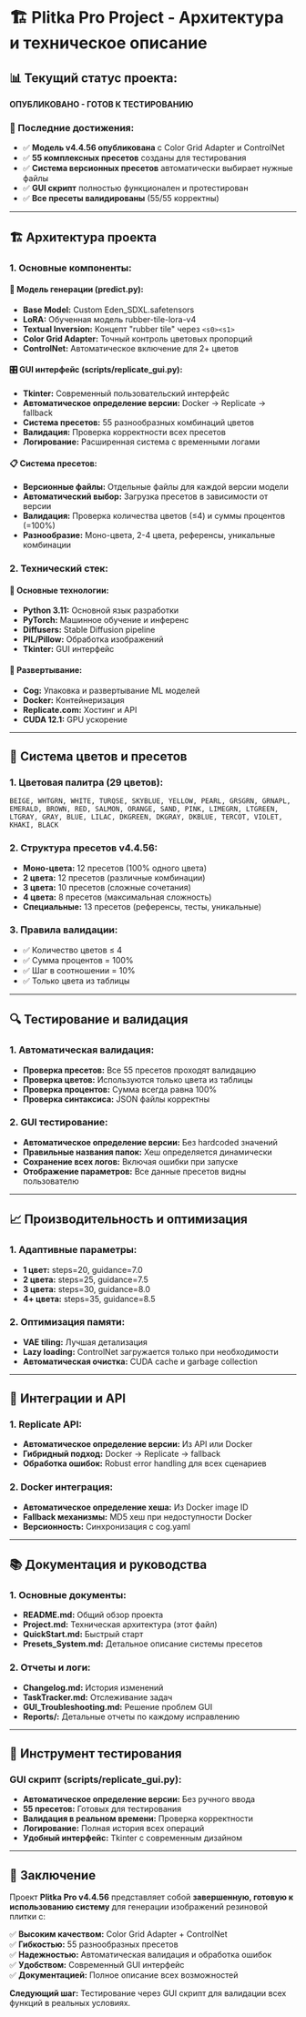 # 🏗️ Plitka Pro Project - Архитектура и техническое описание

## **📊 Текущий статус проекта:**
**ОПУБЛИКОВАНО - ГОТОВ К ТЕСТИРОВАНИЮ**

### **🎯 Последние достижения:**
- ✅ **Модель v4.4.56 опубликована** с Color Grid Adapter и ControlNet
- ✅ **55 комплексных пресетов** созданы для тестирования
- ✅ **Система версионных пресетов** автоматически выбирает нужные файлы
- ✅ **GUI скрипт** полностью функционален и протестирован
- ✅ **Все пресеты валидированы** (55/55 корректны)

---

## **🏗️ Архитектура проекта**

### **1. Основные компоненты:**

#### **🎨 Модель генерации (predict.py):**
- **Base Model:** Custom Eden_SDXL.safetensors
- **LoRA:** Обученная модель rubber-tile-lora-v4
- **Textual Inversion:** Концепт "rubber tile" через `<s0><s1>`
- **Color Grid Adapter:** Точный контроль цветовых пропорций
- **ControlNet:** Автоматическое включение для 2+ цветов

#### **🎛️ GUI интерфейс (scripts/replicate_gui.py):**
- **Tkinter:** Современный пользовательский интерфейс
- **Автоматическое определение версии:** Docker -> Replicate -> fallback
- **Система пресетов:** 55 разнообразных комбинаций цветов
- **Валидация:** Проверка корректности всех пресетов
- **Логирование:** Расширенная система с временными логами

#### **📋 Система пресетов:**
- **Версионные файлы:** Отдельные файлы для каждой версии модели
- **Автоматический выбор:** Загрузка пресетов в зависимости от версии
- **Валидация:** Проверка количества цветов (≤4) и суммы процентов (=100%)
- **Разнообразие:** Моно-цвета, 2-4 цвета, референсы, уникальные комбинации

### **2. Технический стек:**

#### **🔧 Основные технологии:**
- **Python 3.11:** Основной язык разработки
- **PyTorch:** Машинное обучение и инференс
- **Diffusers:** Stable Diffusion pipeline
- **PIL/Pillow:** Обработка изображений
- **Tkinter:** GUI интерфейс

#### **🚀 Развертывание:**
- **Cog:** Упаковка и развертывание ML моделей
- **Docker:** Контейнеризация
- **Replicate.com:** Хостинг и API
- **CUDA 12.1:** GPU ускорение

---

## **🎨 Система цветов и пресетов**

### **1. Цветовая палитра (29 цветов):**
```
BEIGE, WHTGRN, WHITE, TURQSE, SKYBLUE, YELLOW, PEARL, GRSGRN, GRNAPL, 
EMERALD, BROWN, RED, SALMON, ORANGE, SAND, PINK, LIMEGRN, LTGREEN, 
LTGRAY, GRAY, BLUE, LILAC, DKGREEN, DKGRAY, DKBLUE, TERCOT, VIOLET, 
KHAKI, BLACK
```

### **2. Структура пресетов v4.4.56:**
- **Моно-цвета:** 12 пресетов (100% одного цвета)
- **2 цвета:** 12 пресетов (различные комбинации)
- **3 цвета:** 10 пресетов (сложные сочетания)
- **4 цвета:** 8 пресетов (максимальная сложность)
- **Специальные:** 13 пресетов (референсы, тесты, уникальные)

### **3. Правила валидации:**
- ✅ Количество цветов ≤ 4
- ✅ Сумма процентов = 100%
- ✅ Шаг в соотношении = 10%
- ✅ Только цвета из таблицы

---

## **🔍 Тестирование и валидация**

### **1. Автоматическая валидация:**
- **Проверка пресетов:** Все 55 пресетов проходят валидацию
- **Проверка цветов:** Используются только цвета из таблицы
- **Проверка процентов:** Сумма всегда равна 100%
- **Проверка синтаксиса:** JSON файлы корректны

### **2. GUI тестирование:**
- **Автоматическое определение версии:** Без hardcoded значений
- **Правильные названия папок:** Хеш определяется динамически
- **Сохранение всех логов:** Включая ошибки при запуске
- **Отображение параметров:** Все данные пресетов видны пользователю

---

## **📈 Производительность и оптимизация**

### **1. Адаптивные параметры:**
- **1 цвет:** steps=20, guidance=7.0
- **2 цвета:** steps=25, guidance=7.5
- **3 цвета:** steps=30, guidance=8.0
- **4+ цвета:** steps=35, guidance=8.5

### **2. Оптимизация памяти:**
- **VAE tiling:** Лучшая детализация
- **Lazy loading:** ControlNet загружается только при необходимости
- **Автоматическая очистка:** CUDA cache и garbage collection

---

## **🔗 Интеграции и API**

### **1. Replicate API:**
- **Автоматическое определение версии:** Из API или Docker
- **Гибридный подход:** Docker -> Replicate -> fallback
- **Обработка ошибок:** Robust error handling для всех сценариев

### **2. Docker интеграция:**
- **Автоматическое определение хеша:** Из Docker image ID
- **Fallback механизмы:** MD5 хеш при недоступности Docker
- **Версионность:** Синхронизация с cog.yaml

---

## **📚 Документация и руководства**

### **1. Основные документы:**
- **README.md:** Общий обзор проекта
- **Project.md:** Техническая архитектура (этот файл)
- **QuickStart.md:** Быстрый старт
- **Presets_System.md:** Детальное описание системы пресетов

### **2. Отчеты и логи:**
- **Changelog.md:** История изменений
- **TaskTracker.md:** Отслеживание задач
- **GUI_Troubleshooting.md:** Решение проблем GUI
- **Reports/:** Детальные отчеты по каждому исправлению

---

## **🎯 Инструмент тестирования**

### **GUI скрипт (scripts/replicate_gui.py):**
- **Автоматическое определение версии:** Без ручного ввода
- **55 пресетов:** Готовых для тестирования
- **Валидация в реальном времени:** Проверка корректности
- **Логирование:** Полная история всех операций
- **Удобный интерфейс:** Tkinter с современным дизайном

---

## **🚀 Заключение**

Проект **Plitka Pro v4.4.56** представляет собой **завершенную, готовую к использованию систему** для генерации изображений резиновой плитки с:

✅ **Высоким качеством:** Color Grid Adapter + ControlNet  
✅ **Гибкостью:** 55 разнообразных пресетов  
✅ **Надежностью:** Автоматическая валидация и обработка ошибок  
✅ **Удобством:** Современный GUI интерфейс  
✅ **Документацией:** Полное описание всех возможностей  

**Следующий шаг:** Тестирование через GUI скрипт для валидации всех функций в реальных условиях.


